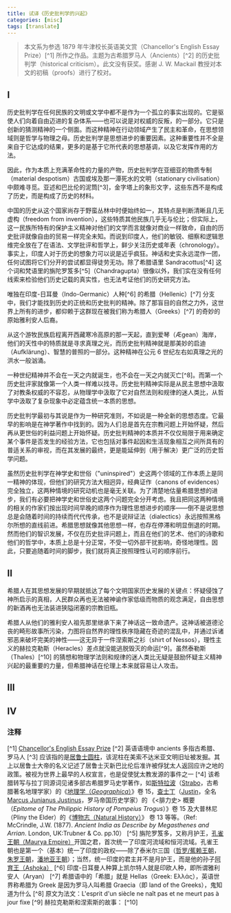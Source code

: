```yaml
---
title: 试译《历史批判学的兴起》
categories: [misc]
tags: [translate]
---
```


> 本文系为参选 1879 年牛津校长英语美文赏（Chancellor's English Essay Prize）[^1] 所作之作品。主题为古希腊罗马人（Ancients）[^2] 的历史批判学（historical criticism）。此文没有获奖。感谢 J. W. Mackail 教授对本文的初稿（proofs）进行了校对。

## I

历史批判学在任何民族的文明或文学中都不是作为一个孤立的事实出现的。它是驱使人们向着自由迈进的复杂体系——也可以说是对权威的反叛，的一部分。它只是创新的猜测精神的一个侧面。而这种精神在行动领域产生了民主和革命，在思想领域则是哲学与物理之母。历史批判学是思想进步的重要因素。这种重要性并不全是来自于它达成的结果，更多的是基于它所代表的思想基调，以及它发挥作用的方法。

因此，作为本质上充满革命性的力量的产物，历史批判学在亚细亚的物质专制（material despotism）古国或埃及那一潭死水的文明（stationary civilisation）中颇难寻觅。亚述和巴比伦的泥筒[^3]，金字塔上的象形文字，这些东西不是构成了历史，而是构成了历史的材料。

中国的历史从这个国家尚存于野蛮丛林中时便始终如一，其特点是判断清晰且几无虚构（freedom from invention），这些特质其他民族几乎无与伦比；但实际上，这一民族所特有的保护主义精神对他们的文学而言就像对商业一样致命，自由的历史批评就像自由的贸易一样完全未知。而说到印度人，他们的敏锐、细察和逻辑思维完全放在了在语法、文学批评和哲学上，鲜少关注历史或年表（chronology）。事实上，印度人对于历史的想象力可以说是近乎疯狂。神话和史实永远混作一团，任何试图将它们分开的尝试都显得徒劳无功。除了希腊语里 Sandracottus[^4] 这个词和梵语里的旃陀罗笈多[^5]（Chandragupta）很像以外，我们实在没有任何线索来检验他们历史记载的真实性，也无法考证他们的历史研究方法。

唯独在印度-日耳曼（Indo-Germanic）人种[^6] 的希腊（Hellenic）[^7] 分支中，我们才能找到历史的正统和历史批判的精神。除了那盲目的自然之力外，这世界上所有的进步，都仰赖于这群现在被我们称为希腊人（Greeks）[^7] 的奇妙的原始雅利安人后裔。

从这个游牧民族启程离开西藏寒冷高原的那一天起，直到爱琴（Ægean）海岸，他们的天性中的特质就是寻求真理之光，而历史批判精神就是那美妙的启迪（Aufklärung）、智慧的普照的一部分。这种精神在公元 6 世纪左右如真理之光的洪水一般汹涌。

一种世纪精神并不会在一天之内就诞生，也不会在一天之内就灭亡[^8]。而第一个历史批评家就像第一个人类一样难以找寻。历史批判精神实际是从民主思想中汲取了对教条权威的不容忍，从物理学中汲取了它对自然法则和规律的迷人类比，从哲学中汲取了复杂现象中必定蕴含统一本质的思想。

历史批判学最初与其说是作为一种研究准则，不如说是一种全新的思想态度。它最早的影响是在神学著作中找到的。因为人们总是首先在宗教问题上开始怀疑，然后再从更世俗的利益问题上开始怀疑。历史批判精神的本质并不仅仅局限于用来确定某个事件是否发生的经验方法，它也包括对事件起因和生活现象相互之间所具有的普适关系的审视，而在其发展的最终，更是能延伸到（用于解决）更广泛的历史哲学问题。

虽然历史批判学在神学史和世俗（"uninspired"）史这两个领域的工作本质上是同一精神的体现，但他们的研究方法大相迥异，经典证作（canons of evidences）完全独立，这两种情境的研究动机也是毫无关联。为了清楚地估量希腊思想的进步，我们有必要把神学史和世俗史这两个问题完全分开考虑。我且把同这两种情境的相关的作家们按出现时间早晚的顺序作为理性思想进步的顺序——倒不是说思想总是会随着时间的持续而代代传承，也不是说辩证法（dialectics）永远按照黑格尔所想的直线前进。希腊思想就像其他思想一样，也存在停滞和明显倒退的时期。然而他们的智识发展，不仅在历史批评问题上，而且在他们的艺术、他们的诗歌和他们的哲学中，本质上总是十分正常，不受一切外部干扰影响，奇怪地理性。因此，只要追随着时间的脚步，我们就将真正按照理性认可的顺序前行。

## II

希腊人在其思想发展的早期就抵达了每个文明国家历史发展的关键点：怀疑侵蚀了神所启示的真相，人民群众再也无法被神谕作家低级而物质的观念满足，自由思想的新酒再也无法装进狭隘闭塞的宗教旧瓶。

希腊人从他们的雅利安人祖先那里继承下来了神话这一致命遗产。这神话被道德沦丧的畸形故事所污染，力图将自然界的理性秩序隐藏在奇迹的混乱中，并通过诉诸邪恶来破坏完美的神性——这无异于一件涅索斯之衫（shirt of Nessos），理性主义的赫拉克勒斯（Heracles）差点就没能逃脱毁灭的命运[^9]。虽然泰勒斯（Thales）[^10] 的猜想和物理学法则和规律的迷人类比无疑是鼓励怀疑主义精神兴起的最重要的力量，但希腊神话在伦理上本来就容易让人攻击。

## III

## IV

### 注释

[^1] [Chancellor's English Essay Prize](https://www.english.ox.ac.uk/prizes-and-studentships#collapse385941)
[^2] 英语语境中 ancients 多指古希腊、罗马人
[^3] 应该指的是[居鲁士圆柱](https://en.wikipedia.org/wiki/Cyrus_Cylinder)，该泥柱在美索不达米亚文明旧址被发掘。其上以居鲁士大帝的名义记述了居鲁士灭新巴比伦后准许被俘犹太人返回应许之地的政策。被视为世界上最早的人权宣言，也是促使犹太教发源的事件之一
[^4] 该希腊转写与拉丁同源词见诸多部古希腊罗马史学著作，如[斯特拉波](https://en.wikipedia.org/wiki/Strabo)（[Strabo](https://en.wikipedia.org/wiki/Strabo)，古希腊著名地理学家）的《[地理学（*Geographica*）](https://en.wikipedia.org/wiki/Geographica)》卷 15，[查士丁](https://en.wikipedia.org/wiki/Justin_%28historian%29 )（[Justin](https://en.wikipedia.org/wiki/Justin_%28historian%29)，全名 [Marcus Junianus Justinus](https://en.wikipedia.org/wiki/Justin_(historian))，罗马帝国历史学家）的 《<腓力史> 概要（*Epitome of The Philippic History of Pompeius Trogus*）》卷 15 及大普林尼（Pliny the Elder）的《[博物志（Natural History）](https://en.wikipedia.org/wiki/Natural_History_%28Pliny%29)》 卷 13 等等。（Ref: McCrindle, J.W. (1877). *Ancient India as Describe by Megasthenes and Arrian*. London, UK:Trubner & Co. pp.10）
[^5] 旃陀罗笈多，又称月护王，[孔雀王朝（Maurya Empire）](https://en.wikipedia.org/wiki/Maurya_Empire)开国之君，首次统一了印度河流域和恒河流域。孔雀王朝也是第一个（基本）统一了印度的政权——除了泰米尔三国（[哲罗/蕉赖王朝](https://en.wikipedia.org/wiki/Chera_dynasty)，[朱罗王朝](https://en.wikipedia.org/wiki/Chola_dynasty)，[潘地亚王朝](https://en.wikipedia.org/wiki/Pandya_dynasty)）；当然，统一印度的君主并不是月护王，而是他的孙子[阿育王（Ashoka）](https://en.wikipedia.org/wiki/Ashoka)
[^6] 印度-日耳曼人种算上凯尔特人就是印欧人种，即所谓雅利安人（Aryan）
[^7] 希腊语中的「希腊」就是 Hellas（Greek: Ελλάς），英语世界称希腊为 Greek 是因为罗马人叫希腊 Graecia（即 land of the Greeks），鬼知道为什么
[^8] 原文为法文：L'esprit d'un siècle ne naît pas et ne meurt pas à jour fixe
[^9] 赫拉克勒斯和涅索斯的故事：
[^10]
